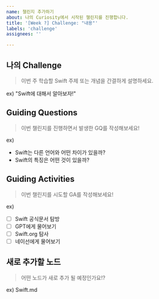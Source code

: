 ```yaml
---
name: 챌린지 추가하기
about: 나의 Curiosity에서 시작된 챌린지를 진행합니다.
title: '[Week ?] Challenge: "내용"'
labels: 'challenge'
assignees: ''

---
```


## 나의 Challenge
> 이번 주 학습할 Swift 주제 또는 개념을 간결하게 설명하세요.

ex) "Swift에 대해서 알아보자!"


## Guiding Questions
> 이번 챌린지를 진행하면서 발생한 GQ를 작성해보세요!

ex) 
- Swift는 다른 언어와 어떤 차이가 있을까?
- Swift의 특징은 어떤 것이 있을까?


## Guiding Activities
> 이번 챌린지를 시도할 GA를 작성해보세요!

ex)
- [ ] Swift 공식문서 탐방
- [ ] GPT에게 물어보기
- [ ] Swift.org 탐사
- [ ] 네이선에게 물어보기

## 새로 추가할 노드
> 어떤 노드가 새로 추가 될 예정인가요!?

ex) Swift.md
